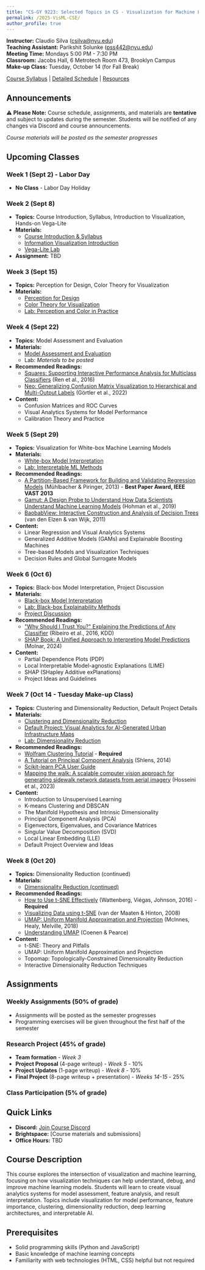 ```yaml
---
title: "CS-GY 9223: Selected Topics in CS - Visualization for Machine Learning"
permalink: /2025-VisML-CSE/
author_profile: true
---
```


**Instructor:** Claudio Silva (csilva@nyu.edu)  
**Teaching Assistant:** Parikshit Solunke (pss442@nyu.edu)  
**Meeting Time:** Mondays 5:00 PM - 7:30 PM  
**Classroom:** Jacobs Hall, 6 Metrotech Room 473, Brooklyn Campus  
**Make-up Class:** Tuesday, October 14 (for Fall Break)

[Course Syllabus](/2025-VisML-CSE/syllabus) | [Detailed Schedule](/2025-VisML-CSE/schedule) | [Resources](/2025-VisML-CSE/resources)

## Announcements

⚠️ **Please Note:** Course schedule, assignments, and materials are **tentative** and subject to updates during the semester. Students will be notified of any changes via Discord and course announcements.

*Course materials will be posted as the semester progresses*

## Upcoming Classes

### Week 1 (Sept 2) - Labor Day
- **No Class** - Labor Day Holiday

### Week 2 (Sept 8)
- **Topics:** Course Introduction, Syllabus, Introduction to Visualization, Hands-on Vega-Lite
- **Materials:** 
  - [Course Introduction & Syllabus](/2025-VisML-CSE/slides/week2-intro.html) 
  - [Information Visualization Introduction](/2025-VisML-CSE/slides/week2-infovis.html)
  - [Vega-Lite Lab](/2025-VisML-CSE/labs/week2-lab.html)
- **Assignment:** TBD

### Week 3 (Sept 15)
- **Topics:** Perception for Design, Color Theory for Visualization
- **Materials:** 
  - [Perception for Design](/2025-VisML-CSE/slides/week3-perception.html)
  - [Color Theory for Visualization](/2025-VisML-CSE/slides/week3-color.html)
  - [Lab: Perception and Color in Practice](/2025-VisML-CSE/labs/week3-slides.html)

### Week 4 (Sept 22)
- **Topics:** Model Assessment and Evaluation
- **Materials:**
  - [Model Assessment and Evaluation](/2025-VisML-CSE/slides/week4-model-assessment.html)
  - Lab: *Materials to be posted*
- **Recommended Readings:**
  - [Squares: Supporting Interactive Performance Analysis for Multiclass Classifiers](/2025-VisML-CSE/refs/Ren_Amershi_Lee_Suh_Williams_2016_Squares_Interactive_Performance_Analysis.pdf) (Ren et al., 2016)
  - [Neo: Generalizing Confusion Matrix Visualization to Hierarchical and Multi-Output Labels](/2025-VisML-CSE/refs/Goertler_Hohman_Moritz_2022_Neo_Confusion_Matrix.pdf) (Görtler et al., 2022)
- **Content:**
  - Confusion Matrices and ROC Curves
  - Visual Analytics Systems for Model Performance
  - Calibration Theory and Practice

### Week 5 (Sept 29)
- **Topics:** Visualization for White-box Machine Learning Models
- **Materials:**
  - [White-box Model Interpretation](/2025-VisML-CSE/slides/week5-white-box.html)
  - [Lab: Interpretable ML Methods](/2025-VisML-CSE/labs/week5-lab.html)
- **Recommended Readings:**
  - [A Partition-Based Framework for Building and Validating Regression Models](https://doi.org/10.1109/TVCG.2013.125) (Mühlbacher & Piringer, 2013) - **Best Paper Award, IEEE VAST 2013**
  - [Gamut: A Design Probe to Understand How Data Scientists Understand Machine Learning Models](https://doi.org/10.1145/3290605.3300809) (Hohman et al., 2019)
  - [BaobabView: Interactive Construction and Analysis of Decision Trees](https://doi.org/10.1109/VAST.2011.6102453) (van den Elzen & van Wijk, 2011)
- **Content:**
  - Linear Regression and Visual Analytics Systems
  - Generalized Additive Models (GAMs) and Explainable Boosting Machines
  - Tree-based Models and Visualization Techniques
  - Decision Rules and Global Surrogate Models

### Week 6 (Oct 6)
- **Topics:** Black-box Model Interpretation, Project Discussion
- **Materials:**
  - [Black-box Model Interpretation](/2025-VisML-CSE/slides/week6-black-box.html)
  - [Lab: Black-box Explainability Methods](2025-VisML-CSE/labs/week6-lab/VisML-Lab-Week6-slides.html)
  - [Project Discussion](/2025-VisML-CSE/slides/week6-project.html)
- **Recommended Readings:**
  - ["Why Should I Trust You?" Explaining the Predictions of Any Classifier](https://doi.org/10.1145/2939672.2939778) (Ribeiro et al., 2016, KDD)
  - [SHAP Book: A Unified Approach to Interpreting Model Predictions](https://christophmolnar.com/books/shap) (Molnar, 2024)
- **Content:**
  - Partial Dependence Plots (PDP)
  - Local Interpretable Model-agnostic Explanations (LIME)
  - SHAP (SHapley Additive exPlanations)
  - Project Ideas and Guidelines

### Week 7 (Oct 14 - Tuesday Make-up Class)
- **Topics:** Clustering and Dimensionality Reduction, Default Project Details
- **Materials:**
  - [Clustering and Dimensionality Reduction](/2025-VisML-CSE/slides/week8-clustering.html)
  - [Default Project: Visual Analytics for AI-Generated Urban Infrastructure Maps](/2025-VisML-CSE/slides/default-project.html)
  - [Lab: Dimensionality Reduction](/2025-VisML-CSE/labs/week7-lab/VisML-Lab-Week7-slides.html)
- **Recommended Readings:**
  - [Wolfram Clustering Tutorial](https://www.wolfram.com/language/introduction-machine-learning/clustering/) - **Required**
  - [A Tutorial on Principal Component Analysis](https://arxiv.org/abs/1404.1100) (Shlens, 2014)
  - [Scikit-learn PCA User Guide](https://scikit-learn.org/stable/modules/decomposition.html#pca)
  - [Mapping the walk: A scalable computer vision approach for generating sidewalk network datasets from aerial imagery](https://doi.org/10.1016/j.compenvurbsys.2023.101950) (Hosseini et al., 2023)
- **Content:**
  - Introduction to Unsupervised Learning
  - K-means Clustering and DBSCAN
  - The Manifold Hypothesis and Intrinsic Dimensionality
  - Principal Component Analysis (PCA)
  - Eigenvectors, Eigenvalues, and Covariance Matrices
  - Singular Value Decomposition (SVD)
  - Local Linear Embedding (LLE)
  - Default Project Overview and Ideas

### Week 8 (Oct 20)
- **Topics:** Dimensionality Reduction (continued)
- **Materials:**
  - [Dimensionality Reduction (continued)](/2025-VisML-CSE/slides/week9-dimensionality.html)
- **Recommended Readings:**
  - [How to Use t-SNE Effectively](https://distill.pub/2016/misread-tsne/) (Wattenberg, Viégas, Johnson, 2016) - **Required**
  - [Visualizing Data using t-SNE](https://www.jmlr.org/papers/v9/vandermaaten08a.html) (van der Maaten & Hinton, 2008)
  - [UMAP: Uniform Manifold Approximation and Projection](https://arxiv.org/abs/1802.03426) (McInnes, Healy, Melville, 2018)
  - [Understanding UMAP](https://pair-code.github.io/understanding-umap/) (Coenen & Pearce)
- **Content:**
  - t-SNE: Theory and Pitfalls
  - UMAP: Uniform Manifold Approximation and Projection
  - Topomap: Topologically-Constrained Dimensionality Reduction
  - Interactive Dimensionality Reduction Techniques

## Assignments

### Weekly Assignments (50% of grade)
- Assignments will be posted as the semester progresses
- Programming exercises will be given throughout the first half of the semester

### Research Project (45% of grade)
- **Team formation** - *Week 3*
- **Project Proposal** (4-page writeup) - *Week 5* - 10%
- **Project Updates** (1-page writeup) - *Week 8* - 10% 
- **Final Project** (8-page writeup + presentation) - *Weeks 14-15* - 25%

### Class Participation (5% of grade)

## Quick Links

- **Discord:** [Join Course Discord](https://discord.gg/dyHSFN65)
- **Brightspace:** [Course materials and submissions]
- **Office Hours:** TBD

## Course Description

This course explores the intersection of visualization and machine learning, focusing on how visualization techniques can help understand, debug, and improve machine learning models. Students will learn to create visual analytics systems for model assessment, feature analysis, and result interpretation. Topics include visualization for model performance, feature importance, clustering, dimensionality reduction, deep learning architectures, and interpretable AI.

## Prerequisites

- Solid programming skills (Python and JavaScript)
- Basic knowledge of machine learning concepts
- Familiarity with web technologies (HTML, CSS) helpful but not required
